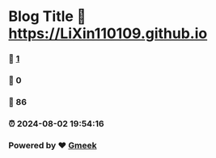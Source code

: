 # Blog Title :link: https://LiXin110109.github.io 
### :page_facing_up: [1](https://LiXin110109.github.io/tag.html) 
### :speech_balloon: 0 
### :hibiscus: 86 
### :alarm_clock: 2024-08-02 19:54:16 
### Powered by :heart: [Gmeek](https://github.com/Meekdai/Gmeek)
